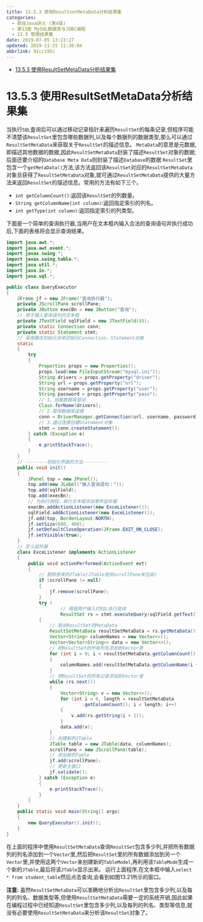 ```yaml
---
title: 13.5.3 使用ResultsetMetaData分析结果集
categories: 
  - 疯狂Java讲义 (第4版)
  - 第13章 MySQL数据库与JDBC编程
  - 13.5 管理结果集
date: 2019-07-05 13:23:27
updated: 2019-11-25 11:30:04
abbrlink: 91cc195c
---
```

<div id='my_toc'>

- [13.5.3 使用ResultSetMetaData分析结果集](/JavaReadingNotes/91cc195c/#13-5-3-使用ResultSetMetaData分析结果集)

</div>
<!--more-->
<script>if (navigator.platform.toLowerCase() == 'win32'){document.getElementById('my_toc').style.display = 'none';}</script>

<!--end-->
# 13.5.3 使用ResultSetMetaData分析结果集 #
当执行`SQL`査询后可以通过移动记录指针来遍历`ResultSet`的每条记录,但程序可能不清楚该`ResultSet`里包含哪些数据列,以及每个数据列的数据类型,那么可以通过`ResultSetMetaData`来获取关于`ResultSet`的描述信息。
`MetaData`的意思是元数据,即描述其他数据的数据,因此`ResultSetMetaData`封装了描述`ResultSet`对象的数据;后面还要介绍的`Database Meta Data`则封装了描述`Database`的数据
`ResultSet`里包含一个`getMetaData()`方法,该方法返回该`ResultSet`对应的`ResultSetMetaData`对象旦获得了`ResultSetMetaData`对象,就可通过`ResultSetMetaData`提供的大量方法来返回`ResultSet`的描述信息。常用的方法有如下三个。
- `int getColumnCount()`:返回该`ResultSet`的列数量。
- `String getColumnName(int column)`:返回指定索引的列名。
- `int getType(int column)`:返回指定索引的列类型。

下面是一个简单的查询执行器,当用户在文本框内输入合法的查询语句并执行成功后,下面的表格将会显示查询结果。
```java
import java.awt.*;
import java.awt.event.*;
import javax.swing.*;
import javax.swing.table.*;
import java.util.*;
import java.io.*;
import java.sql.*;

public class QueryExecutor
{
	JFrame jf = new JFrame("查询执行器");
	private JScrollPane scrollPane;
	private JButton execBn = new JButton("查询");
	// 用于输入查询语句的文本框
	private JTextField sqlField = new JTextField(45);
	private static Connection conn;
	private static Statement stmt;
	// 采用静态初始化块来初始化Connection、Statement对象
	static
	{
		try
		{
			Properties props = new Properties();
			props.load(new FileInputStream("mysql.ini"));
			String drivers = props.getProperty("driver");
			String url = props.getProperty("url");
			String username = props.getProperty("user");
			String password = props.getProperty("pass");
			// 1。加载数据库驱动
			Class.forName(drivers);
			// 2.取得数据库连接
			conn = DriverManager.getConnection(url, username, password);
			// 3.通过连接创建Statement对象
			stmt = conn.createStatement();
		} catch (Exception e)
		{
			e.printStackTrace();
		}
	}
	// --------初始化界面的方法---------
	public void init()
	{
		JPanel top = new JPanel();
		top.add(new JLabel("输入查询语句："));
		top.add(sqlField);
		top.add(execBn);
		// 为执行按钮、单行文本框添加事件监听器
		execBn.addActionListener(new ExceListener());
		sqlField.addActionListener(new ExceListener());
		jf.add(top, BorderLayout.NORTH);
		jf.setSize(680, 480);
		jf.setDefaultCloseOperation(JFrame.EXIT_ON_CLOSE);
		jf.setVisible(true);
	}
	// 定义监听器
	class ExceListener implements ActionListener
	{
		public void actionPerformed(ActionEvent evt)
		{
			// 删除原来的JTable(JTable使用scrollPane来包装)
			if (scrollPane != null)
			{
				jf.remove(scrollPane);
			}
			try (
					// 根据用户输入的SQL执行查询
					ResultSet rs = stmt.executeQuery(sqlField.getText()))
			{
				// 取出ResultSet的MetaData
				ResultSetMetaData resultSetMetaData = rs.getMetaData();
				Vector<String> columnNames = new Vector<>();
				Vector<Vector<String>> data = new Vector<>();
				// 把ResultSet的所有列名添加到Vector里
				for (int i = 0; i < resultSetMetaData.getColumnCount(); i++)
				{
					columnNames.add(resultSetMetaData.getColumnName(i + 1));
				}
				// 把ResultSet的所有记录添加到Vector里
				while (rs.next())
				{
					Vector<String> v = new Vector<>();
					for (int i = 0, length = resultSetMetaData
							.getColumnCount(); i < length; i++)
					{
						v.add(rs.getString(i + 1));
					}
					data.add(v);
				}
				// 创建新的JTable
				JTable table = new JTable(data, columnNames);
				scrollPane = new JScrollPane(table);
				// 添加新的Table
				jf.add(scrollPane);
				// 更新主窗口
				jf.validate();
			} catch (Exception e)
			{
				e.printStackTrace();
			}
		}
	}
	public static void main(String[] args)
	{
		new QueryExecutor().init();
	}
}
```
在上面的程序中使用`ResultSetMetaData`查询`ResultSet`包含多少列,并把所有数据列的列名添加到一个`Vector`里,然后把`ResultSet`里的所有数据添加到另一个`Vector`里,并使用这两个`Vector`来创建新的`TableModel`,再利用该`TableMode`生成一个新的`JTable`,最后将该`JTable`显示出来。
运行上面程序,在文本框中输入`select * from student_table`然后点击查询,会看到如图13.21所示的窗口。

**注意:**
虽然`ResultSetMetaData`可以准确地分析出`ResultSet`里包含多少列,以及每列的列名、数据类型等,但使用`ResultSetMetaData`需要一定的系统开销,因此如果在编程过程中已经知道`ResultSet`里包含多少列,以及每列的列名、类型等信息,就没有必要使用`ResultSetMetaData`来分析该`ResultSet`对象了。

